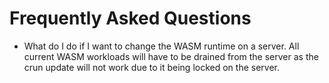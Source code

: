 # Frequently Asked Questions

* What do I do if I want to change the WASM runtime on a server.
  All current WASM workloads will have to be drained from the server as the crun update will not work due to it being locked on the server.